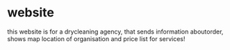 # website



this website is for a drycleaning agency, that sends information aboutorder, shows map location of organisation and price list for services!
